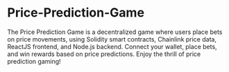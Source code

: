# Price-Prediction-Game
 The Price Prediction Game is a decentralized game where users place bets on price movements, using Solidity smart contracts, Chainlink price data, ReactJS frontend, and Node.js backend. Connect your wallet, place bets, and win rewards based on price predictions. Enjoy the thrill of price prediction gaming!
